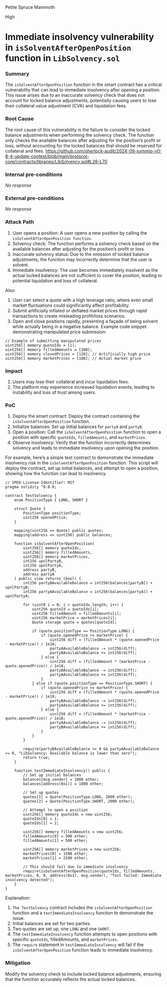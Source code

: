 Petite Spruce Mammoth

High

# Immediate insolvency vulnerability in `isSolventAfterOpenPosition` function in `LibSolvency.sol`

### Summary

The `isSolventAfterOpenPosition` function in the smart contract has a critical vulnerability that can lead to immediate insolvency after opening a position. This issue arises due to an inaccurate solvency check that does not account for locked balance adjustments, potentially causing users to lose their collateral value adjustment (CVA) and liquidation fees.

### Root Cause

The root cause of this vulnerability is the failure to consider the locked balance adjustments when performing the solvency check. The function only checks the available balances after adjusting for the position’s profit or loss, without accounting for the locked balances that should be reserved for collateral and fees.
https://github.com/sherlock-audit/2024-09-symmio-v0-8-4-update-contest/blob/main/protocol-core/contracts/libraries/LibSolvency.sol#L26-L70

### Internal pre-conditions

_No response_

### External pre-conditions

_No response_

### Attack Path

1. User opens a position: A user opens a new position by calling the `isSolventAfterOpenPosition function`.
2. Solvency check: The function performs a solvency check based on the available balances after adjusting for the position’s profit or loss.
3. Inaccurate solvency status: Due to the omission of locked balance adjustments, the function may incorrectly determine that the user is solvent.
4. Immediate insolvency: The user becomes immediately insolvent as the actual locked balances are not sufficient to cover the position, leading to potential liquidation and loss of collateral.

Also:
1. User can select a quote with a high leverage ratio, where even small market fluctuations could significantly affect profitability.
2. Submit artificially inflated or deflated market prices through rapid transactions to create misleading profit/loss scenarios.
3. Open and close positions rapidly, presenting a façade of being solvent while actually being in a negative balance.
Example code snippet demonstrating manipulated price submission:
```solidity
// Example of submitting manipulated prices
uint256[] memory quoteIds = [1];
uint256[] memory filledAmounts = [100];
uint256[] memory closedPrices = [120]; // Artificially high price
uint256[] memory marketPrices = [100]; // Actual market price
```

### Impact

1. Users may lose their collateral and incur liquidation fees.
2. The platform may experience increased liquidation events, leading to instability and loss of trust among users.

### PoC

1. Deploy the smart contract: Deploy the contract containing the `isSolventAfterOpenPosition` function.
2. Initialize balances: Set up initial balances for `partyA` and `partyB`.
3. Open a position: Call the `isSolventAfterOpenPosition` function to open a position with specific `quoteIds`, `filledAmounts`, and `marketPrices`.
4. Observe insolvency: Verify that the function incorrectly determines solvency and leads to immediate insolvency upon opening the position.

For example, here’s a simple test contract to demonstrate the immediate insolvency risk in the `isSolventAfterOpenPosition` function. This script will deploy the contract, set up initial balances, and attempt to open a position, showing how the function can lead to insolvency.
```solidity
// SPDX-License-Identifier: MIT
pragma solidity ^0.8.0;

contract TestSolvency {
    enum PositionType { LONG, SHORT }

    struct Quote {
        PositionType positionType;
        uint256 openedPrice;
    }

    mapping(uint256 => Quote) public quotes;
    mapping(address => uint256) public balances;

    function isSolventAfterOpenPosition(
        uint256[] memory quoteIds,
        uint256[] memory filledAmounts,
        uint256[] memory marketPrices,
        int256 upnlPartyB,
        int256 upnlPartyA,
        address partyB,
        address partyA
    ) public view returns (bool) {
        int256 partyBAvailableBalance = int256(balances[partyB]) + upnlPartyB;
        int256 partyAAvailableBalance = int256(balances[partyA]) + upnlPartyA;

        for (uint8 i = 0; i < quoteIds.length; i++) {
            uint256 quoteId = quoteIds[i];
            uint256 filledAmount = filledAmounts[i];
            uint256 marketPrice = marketPrices[i];
            Quote storage quote = quotes[quoteId];

            if (quote.positionType == PositionType.LONG) {
                if (quote.openedPrice >= marketPrice) {
                    uint256 diff = (filledAmount * (quote.openedPrice - marketPrice)) / 1e18;
                    partyAAvailableBalance -= int256(diff);
                    partyBAvailableBalance += int256(diff);
                } else {
                    uint256 diff = (filledAmount * (marketPrice - quote.openedPrice)) / 1e18;
                    partyBAvailableBalance -= int256(diff);
                    partyAAvailableBalance += int256(diff);
                }
            } else if (quote.positionType == PositionType.SHORT) {
                if (quote.openedPrice >= marketPrice) {
                    uint256 diff = (filledAmount * (quote.openedPrice - marketPrice)) / 1e18;
                    partyBAvailableBalance -= int256(diff);
                    partyAAvailableBalance += int256(diff);
                } else {
                    uint256 diff = (filledAmount * (marketPrice - quote.openedPrice)) / 1e18;
                    partyAAvailableBalance -= int256(diff);
                    partyBAvailableBalance += int256(diff);
                }
            }
        }

        require(partyBAvailableBalance >= 0 && partyAAvailableBalance >= 0, "LibSolvency: Available balance is lower than zero");
        return true;
    }

    function testImmediateInsolvency() public {
        // Set up initial balances
        balances[msg.sender] = 1000 ether;
        balances[address(0x1)] = 1000 ether;

        // Set up quotes
        quotes[1] = Quote(PositionType.LONG, 2000 ether);
        quotes[2] = Quote(PositionType.SHORT, 2000 ether);

        // Attempt to open a position
        uint256[] memory quoteIds = new uint256;
        quoteIds[0] = 1;
        quoteIds[1] = 2;

        uint256[] memory filledAmounts = new uint256;
        filledAmounts[0] = 500 ether;
        filledAmounts[1] = 500 ether;

        uint256[] memory marketPrices = new uint256;
        marketPrices[0] = 1500 ether;
        marketPrices[1] = 2500 ether;

        // This should fail due to immediate insolvency
        require(isSolventAfterOpenPosition(quoteIds, filledAmounts, marketPrices, 0, 0, address(0x1), msg.sender), "Test failed: Immediate insolvency detected");
    }
}
```
Explanation:
1. `The TestSolvency` contract includes the `isSolventAfterOpenPosition` function and a `testImmediateInsolvency` function to demonstrate the issue.
2. Initial balances are set for two parties.
3.  Two quotes are set up, one `LONG` and one `SHORT`.
4. The `testImmediateInsolvency` function attempts to open positions with specific `quoteIds`, filledAmounts, and `marketPrices`.
5. The `require` statement in `testImmediateInsolvency` will fail if the `isSolventAfterOpenPosition` function leads to immediate insolvency.


### Mitigation

Modify the solvency check to include locked balance adjustments, ensuring that the function accurately reflects the actual locked balances.